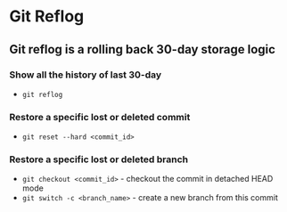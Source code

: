 # Git Reflog

## Git reflog is a rolling back 30-day storage logic

### Show all the history of last 30-day

- `git reflog`

### Restore a specific lost or deleted commit

- `git reset --hard <commit_id>`

### Restore a specific lost or deleted branch

- `git checkout <commit_id>` - checkout the commit in detached HEAD mode
- `git switch -c <branch_name>` - create a new branch from this commit

